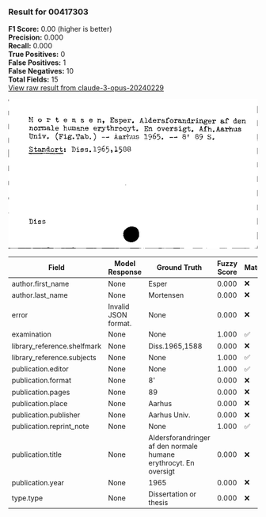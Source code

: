 ### Result for 00417303
**F1 Score:** 0.00 (higher is better)<br>**Precision:** 0.000<br>**Recall:** 0.000<br>**True Positives:** 0<br>**False Positives:** 1<br>**False Negatives:** 10<br>**Total Fields:** 15<br>[View raw result from claude-3-opus-20240229](https://github.com/RISE-UNIBAS/humanities_data_benchmark/blob/main/results/2025-09-02/T0145/request_T0145_00417303.json)

<img src="https://github.com/RISE-UNIBAS/humanities_data_benchmark/blob/main/benchmarks/zettelkatalog/images/00417303.jpg?raw=true" alt="00417303" width="600px">

| Field | Model Response | Ground Truth | Fuzzy Score | Match |
|-------|----------------|--------------|-------------|-------|
| author.first_name | None | Esper | 0.000 | ❌ |
| author.last_name | None | Mortensen | 0.000 | ❌ |
| error | Invalid JSON format. | None | 0.000 | ❌ |
| examination | None | None | 1.000 | ✅ |
| library_reference.shelfmark | None | Diss.1965,1588 | 0.000 | ❌ |
| library_reference.subjects | None | None | 1.000 | ✅ |
| publication.editor | None | None | 1.000 | ✅ |
| publication.format | None | 8' | 0.000 | ❌ |
| publication.pages | None | 89 | 0.000 | ❌ |
| publication.place | None | Aarhus | 0.000 | ❌ |
| publication.publisher | None | Aarhus Univ. | 0.000 | ❌ |
| publication.reprint_note | None | None | 1.000 | ✅ |
| publication.title | None | Aldersforandringer af den normale humane erythrocyt. En oversigt | 0.000 | ❌ |
| publication.year | None | 1965 | 0.000 | ❌ |
| type.type | None | Dissertation or thesis | 0.000 | ❌ |
